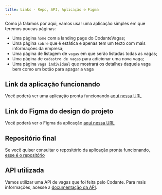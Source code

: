 ```yaml
---
title: Links - Repo, API, Aplicação e Figma
---
```


Como já falamos por aqui, vamos usar uma aplicação simples em que teremos poucas páginas:

- Uma página `home` com a landing page do CodanteVagas;
- Uma página `sobre` que é estática e apenas tem um texto com mais informações da empresa;
- Uma página de listagem de `vagas` em que serão listadas todas as vagas;
- Uma página de `cadastro de vagas` para adicionar uma nova vaga;
- Uma página `vaga individual` que mostrará os detalhes daquela vaga bem como um botão para apagar a vaga

## Link da aplicação funcionando

<!-- TODO: Adicionar aplicação funcionando -->
Você poderá ver uma aplicação pronta funcionando [aqui nessa URL](https://job-board-six-gamma.vercel.app/)

## Link do Figma do design do projeto

Você poderá ver o Figma da aplicação [aqui nessa URL](https://www.figma.com/design/bzOxaC7cA5Y69VnWYAqApP/Next-Intro?node-id=27-302&t=S7ZRnDDCrRPAGXJy-1)

## Repositório final

Se você quiser consultar o repositório da aplicação pronta funcionando, [esse é o repositório](https://github.com/codante-io/ws-next-intro-app-final)

## API utilizada

Vamos utilizar uma API de vagas que foi feita pelo Codante. Para mais informações, acesse a [documentação da API](https://docs.apis.codante.io/jobs-api).

